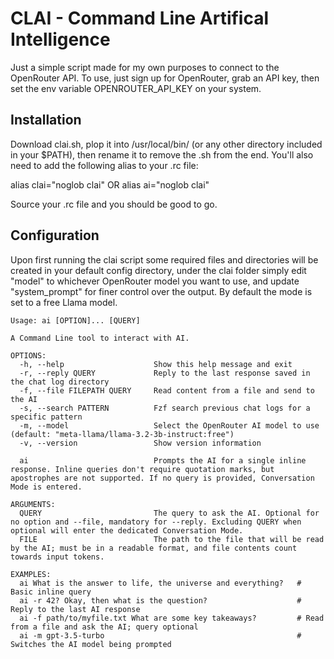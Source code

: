 # CLAI - Command Line Artifical Intelligence
Just a simple script made for my own purposes to connect to the OpenRouter API. To use, just sign up for OpenRouter, grab an API key, then set the env variable OPENROUTER_API_KEY on your system.

## Installation
Download clai.sh, plop it into /usr/local/bin/ (or any other directory included in your $PATH), then rename it to remove the .sh from the end. You'll also need to add the following alias to your .rc file:

alias clai="noglob clai"
OR
alias ai="noglob clai"

Source your .rc file and you should be good to go.

## Configuration 
Upon first running the clai script some required files and directories will be created in your default config directory, under the clai folder simply edit "model" to whichever OpenRouter model you want to use, and update "system_prompt" for finer control over the output. By default the mode is set to a free Llama model.

```
Usage: ai [OPTION]... [QUERY]

A Command Line tool to interact with AI.

OPTIONS:
  -h, --help                    Show this help message and exit
  -r, --reply QUERY             Reply to the last response saved in the chat log directory
  -f, --file FILEPATH QUERY     Read content from a file and send to the AI
  -s, --search PATTERN          Fzf search previous chat logs for a specific pattern
  -m, --model                   Select the OpenRouter AI model to use (default: "meta-llama/llama-3.2-3b-instruct:free")
  -v, --version                 Show version information

  ai                            Prompts the AI for a single inline response. Inline queries don't require quotation marks, but apostrophes are not supported. If no query is provided, Conversation Mode is entered.

ARGUMENTS:
  QUERY                         The query to ask the AI. Optional for no option and --file, mandatory for --reply. Excluding QUERY when optional will enter the dedicated Conversation Mode.
  FILE                          The path to the file that will be read by the AI; must be in a readable format, and file contents count towards input tokens.

EXAMPLES:
  ai What is the answer to life, the universe and everything?   # Basic inline query
  ai -r 42? Okay, then what is the question?                    # Reply to the last AI response
  ai -f path/to/myfile.txt What are some key takeaways?         # Read from a file and ask the AI; query optional
  ai -m gpt-3.5-turbo                                           # Switches the AI model being prompted
```
